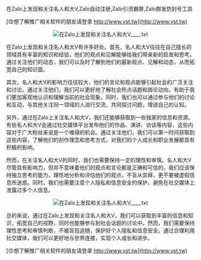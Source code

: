 在Zalo上发现和关注名人和大V,Zalo自动注册,Zalo引流霸屏,Zalo群发防封号工具

[😍想了解推广相关软件的朋友请登录 http://www.vst.tw](http://www.vst.tw)

 <center><img src="https://vst.tw/MP4/tuiguang/png/3.png" alt="在Zalo上发现和关注名人和大V____.txt"></center>

在Zalo上发现和关注名人和大V有许多好处。首先，名人和大V往往在自己擅长的领域具有丰富的知识和经验，他们的观点和见解能够给我们带来新的启发和思考。通过关注他们的动态，我们可以及时了解到他们的最新观点、见解和动态，从而拓宽自己的知识面。

其次，名人和大V的影响力往往较大，他们的言论和观点能够引起社会的广泛关注和讨论。通过关注他们，我们可以更好地了解社会热点话题和舆论动向，有助于我们更加客观地认识和理解当前的社会现象。同时，我们也可以通过参与他们的讨论和互动，与其他关注同一领域的人进行交流，共同探讨问题，增进自己的认知。

另外，通过在Zalo上关注名人和大V，我们还能够获取到一些独家的信息和资源。有些名人和大V会通过社交媒体平台发布他们的作品、演讲、访谈等内容，这些内容对于广大粉丝来说是一个难得的机会。通过关注他们，我们可以第一时间获取到这些内容，了解他们的创作理念和思考方式，对我们的个人成长和职业发展都具有积极的影响。

然而，在关注名人和大V的同时，我们也需要保持一定的理性和审慎。名人和大V尽管具有影响力，但并不意味着他们的观点和言论都是正确和可信的。我们应该保持独立思考的能力，理性地分析和评估他们的观点，不盲从崇拜，更不要被虚假信息所迷惑。同时，我们也需要注意个人隐私和信息安全的保护，避免在社交媒体上泄露过多个人信息。

 <center><img src="https://vst.tw/MP4/tuiguang/png/2.png" alt="在Zalo上发现和关注名人和大V____.txt"></center>

总的来说，通过在Zalo上发现和关注名人和大V，我们可以获取到丰富的信息和知识，拓宽自己的视野，同时也能够参与到社会话题的讨论中。然而，我们需要保持理性思考和审慎判断，不被盲目追随，保护好个人隐私和信息安全。通过合理利用社交媒体，我们可以更好地与世界连接，实现个人成长和进步。

[😍想了解推广相关软件的朋友请登录 http://www.vst.tw](http://www.vst.tw)



